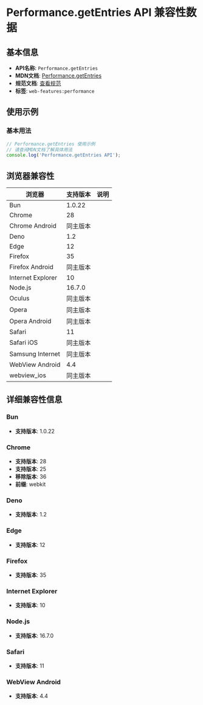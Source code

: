 # Performance.getEntries API 兼容性数据

## 基本信息

- **API名称**: `Performance.getEntries`
- **MDN文档**: [Performance.getEntries](https://developer.mozilla.org/docs/Web/API/Performance/getEntries)
- **规范文档**: [查看规范](https://w3c.github.io/performance-timeline/#dom-performance-getentries)
- **标签**: `web-features:performance`

## 使用示例

### 基本用法

```javascript
// Performance.getEntries 使用示例
// 请查阅MDN文档了解具体用法
console.log('Performance.getEntries API');
```

## 浏览器兼容性

| 浏览器 | 支持版本 | 说明 |
|--------|----------|------|
| Bun | 1.0.22 |  |
| Chrome | 28 |  |
| Chrome Android | 同主版本 |  |
| Deno | 1.2 |  |
| Edge | 12 |  |
| Firefox | 35 |  |
| Firefox Android | 同主版本 |  |
| Internet Explorer | 10 |  |
| Node.js | 16.7.0 |  |
| Oculus | 同主版本 |  |
| Opera | 同主版本 |  |
| Opera Android | 同主版本 |  |
| Safari | 11 |  |
| Safari iOS | 同主版本 |  |
| Samsung Internet | 同主版本 |  |
| WebView Android | 4.4 |  |
| webview_ios | 同主版本 |  |

## 详细兼容性信息

### Bun

- **支持版本**: 1.0.22

### Chrome

- **支持版本**: 28
- **支持版本**: 25
- **移除版本**: 36
- **前缀**: webkit

### Deno

- **支持版本**: 1.2

### Edge

- **支持版本**: 12

### Firefox

- **支持版本**: 35

### Internet Explorer

- **支持版本**: 10

### Node.js

- **支持版本**: 16.7.0

### Safari

- **支持版本**: 11

### WebView Android

- **支持版本**: 4.4

